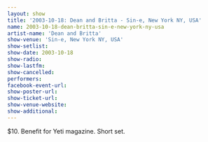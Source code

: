 ```yaml
---
layout: show
title: '2003-10-18: Dean and Britta - Sin-e, New York NY, USA'
name: 2003-10-18-dean-britta-sin-e-new-york-ny-usa
artist-name: 'Dean and Britta'
show-venue: 'Sin-e, New York NY, USA'
show-setlist: 
show-date: 2003-10-18
show-radio: 
show-lastfm: 
show-cancelled: 
performers: 
facebook-event-url: 
show-poster-url: 
show-ticket-url: 
show-venue-website: 
show-additional: 
---
```


$10. Benefit for Yeti magazine. Short set.